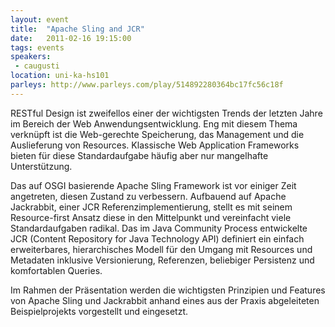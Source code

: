 ```yaml
---
layout: event
title:  "Apache Sling and JCR"
date:   2011-02-16 19:15:00
tags: events
speakers:
 - caugusti
location: uni-ka-hs101
parleys: http://www.parleys.com/play/514892280364bc17fc56c18f
---
```


RESTful Design ist zweifellos einer der wichtigsten Trends der letzten Jahre im Bereich der Web Anwendungsentwicklung. Eng mit diesem Thema verknüpft ist die Web-gerechte Speicherung, das Management und die Auslieferung von Resources. Klassische Web Application Frameworks bieten für diese Standardaufgabe häufig aber nur mangelhafte Unterstützung.

Das auf OSGI basierende Apache Sling Framework ist vor einiger Zeit angetreten, diesen Zustand zu verbessern. Aufbauend auf Apache Jackrabbit, einer JCR Referenzimplementierung, stellt es mit seinem Resource-first Ansatz diese in den Mittelpunkt und vereinfacht viele Standardaufgaben radikal. Das im Java Community Process entwickelte JCR (Content Repository for Java Technology API) definiert ein einfach erweiterbares, hierarchisches Modell für den Umgang mit Resources und Metadaten inklusive Versionierung, Referenzen, beliebiger Persistenz und komfortablen Queries.

Im Rahmen der Präsentation werden die wichtigsten Prinzipien und Features von Apache Sling und Jackrabbit anhand eines aus der Praxis abgeleiteten Beispielprojekts vorgestellt und eingesetzt.